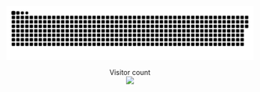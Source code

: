 <a href=#><img src="contributions.svg"></a>

<p align="center"> 
  Visitor count<br>
  <img src="https://profile-counter.glitch.me/elouanb7/count.svg" />
</p>
